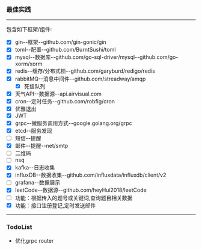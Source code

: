 ### 最佳实践
***
包含如下框架/组件:
* [x] gin--框架--github.com/gin-gonic/gin
* [x] toml--配置--github.com/BurntSushi/toml
* [x] mysql--数据库--github.com/go-sql-driver/mysql--github.com/go-xorm/xorm
* [x] redis--缓存/分布式锁--github.com/garyburd/redigo/redis
* [x] rabbitMQ--消息中间件--github.com/streadway/amqp
    * [x] 死信队列
* [x] 天气API--数据源--api.airvisual.com
* [x] cron--定时任务--github.com/robfig/cron
* [x] 优雅退出
* [x] JWT
* [x] grpc--微服务调用方式--google.golang.org/grpc
* [x] etcd--服务发现
* [ ] 短信--提醒
* [x] 邮件--提醒--net/smtp
* [ ] 二维码
* [ ] nsq
* [x] kafka--日志收集
* [x] influxDB--数据收集--github.com/influxdata/influxdb/client/v2
* [ ] grafana--数据展示
* [x] leetCode--数据源--github.com/heyHui2018/leetCode
* [ ] 功能：根据传入的题号或关键词,查询题目相关数据
* [x] 功能：接口注册登记,定时发送邮件
***
### TodoList
* 优化grpc router
